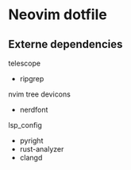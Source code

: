 # Neovim dotfile

## Externe dependencies

telescope

- ripgrep

nvim tree devicons

- nerdfont

lsp_config

- pyright
- rust-analyzer
- clangd

